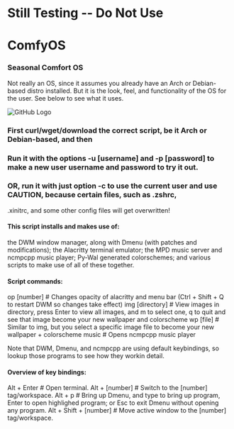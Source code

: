 # Still Testing -- Do Not Use
# ComfyOS
### Seasonal Comfort OS
Not really an OS, since it assumes you already have an Arch or Debian-based distro installed.
But it is the look, feel, and functionality of the OS for the user. See below to see what it uses.

![GitHub Logo](/images/logo.png)

### First curl/wget/download the correct script, be it Arch or Debian-based, and then
### Run it with the options -u [username] and -p [password] to make a new user username and password to try it out.

### OR, run it with just option -c to use the current user and use CAUTION, because certain files, such as .zshrc, 
.xinitrc, and some other config files will get overwritten!

#### This script installs and makes use of:

the DWM window manager, along with Dmenu (with patches and modifications);
the Alacritty terminal emulator;
the MPD music server and ncmpcpp music player;
Py-Wal generated colorschemes;
and various scripts to make use of all of these together.

#### Script commands:
op [number] # Changes opacity of alacritty and menu bar (Ctrl + Shift + Q to restart DWM so changes take effect)
img [directory] # View images in directory, press Enter to view all images, and m to select one, q to quit and see that image become your new wallpaper and colorscheme
wp [file] # Similar to img, but you select a specific image file to become your new wallpaper + colorscheme
music # Opens ncmpcpp music player

Note that DWM, Dmenu, and ncmpcpp are using default keybindings, so lookup those programs to see how they workin detail.

#### Overview of key bindings:

Alt + Enter # Open terminal.
Alt + [number] # Switch to the [number] tag/workspace.
Alt + p # Bring up Dmenu, and type to bring up program, Enter to open highlighed program; or Esc to exit Dmenu without opening any program.
Alt + Shift + [number] # Move active window to the [number] tag/workspace.
